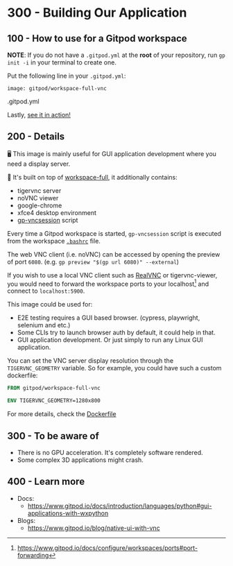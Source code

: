 # 300 - Building Our Application

## 100 - How to use for a Gitpod workspace

**NOTE**: If you do not have a ```.gitpod.yml``` at the **root** of your repository, run ```gp init -i``` in your terminal to create one.

Put the following line in your ```.gitpod.yml```:

```
image: gitpod/workspace-full-vnc
```
.gitpod.yml

Lastly, [see it in action!](https://www.gitpod.io/docs/introduction/learn-gitpod/gitpod-yaml#see-it-in-action)

## 200 - Details

🖥 This image is mainly useful for GUI application development where you need a display server.

🔋 It's built on top of [workspace-full](https://hub.docker.com/r/gitpod/workspace-full), it additionally contains:

- tigervnc server
- noVNC viewer
- google-chrome
- xfce4 desktop environment
- [gp-vncsession](https://github.com/gitpod-io/workspace-images/blob/axonasif/add_docs/chunks/tool-vnc/gp-vncsession) script

Every time a Gitpod workspace is started, `gp-vncsession` script is executed from the workspace [`.bashrc`](https://github.com/gitpod-io/workspace-images/blob/axonasif/add_docs/chunks/tool-vnc/Dockerfile#L26) file.

The web VNC client (i.e. noVNC) can be accessed by opening the preview of port `6080`. (e.g. `gp preview "$(gp url 6080)" --external`)

If you wish to use a local VNC client such as [RealVNC](https://www.realvnc.com/en/connect/download/viewer/) or tigervnc-viewer, you would need to forward the workspace ports to your localhost[^1] and connect to `localhost:5900`.

This image could be used for:

- E2E testing requires a GUI based browser. (cypress, playwright, selenium and etc.)
- Some CLIs try to launch browser auth by default, it could help in that.
- GUI application development. Or just simply to run any Linux GUI application.

You can set the VNC server display resolution through the `TIGERVNC_GEOMETRY` variable. So for example, you could have such a custom dockerfile:

```dockerfile
FROM gitpod/workspace-full-vnc

ENV TIGERVNC_GEOMETRY=1280x800
```

For more details, check the [Dockerfile](https://github.com/gitpod-io/workspace-images/blob/axonasif/add_docs/chunks/tool-vnc/Dockerfile)

## 300 - To be aware of

- There is no GPU acceleration. It's completely software rendered.
- Some complex 3D applications might crash.

## 400 - Learn more

- Docs:
    - https://www.gitpod.io/docs/introduction/languages/python#gui-applications-with-wxpython
- Blogs:
    - https://www.gitpod.io/blog/native-ui-with-vnc

[^1]: https://www.gitpod.io/docs/configure/workspaces/ports#port-forwarding
